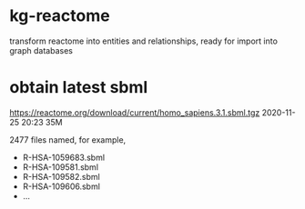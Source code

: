# kg-reactome
transform reactome into entities and relationships, ready for import
into graph databases

# obtain latest sbml

  https://reactome.org/download/current/homo_sapiens.3.1.sbml.tgz  2020-11-25 20:23	35M	 

  2477 files named, for example, 
   *  R-HSA-1059683.sbml
   *  R-HSA-109581.sbml
   *  R-HSA-109582.sbml
   *  R-HSA-109606.sbml
   * ...
	
